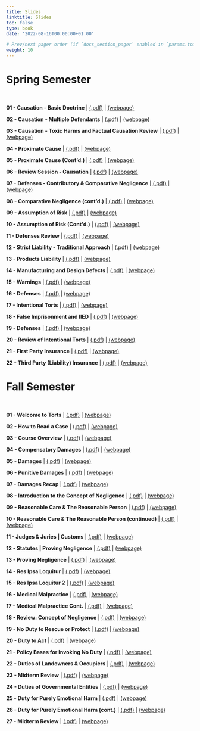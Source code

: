 ```yaml
---
title: Slides
linktitle: Slides
toc: false
type: book
date: '2022-08-16T00:00:00+01:00'

# Prev/next pager order (if `docs_section_pager` enabled in `params.toml`)
weight: 10
---
```

# Spring Semester

<br>

**01 - Causation - Basic Doctrine** | [(.pdf)](/../../torts-material/slides/s01-causation.pdf) | [(webpage)](/../../torts-material/slides/s01-causation)

**02 - Causation - Multiple Defendants** | [(.pdf)](/../../torts-material/slides/s02-multiple.pdf) | [(webpage)](/../../torts-material/slides/1s02-multiple)

**03 - Causation - Toxic Harms and Factual Causation Review** | [(.pdf)](/../../torts-material/slides/s03-toxic.pdf) | [(webpage)](/../../torts-material/slides/1s03-toxic)

**04 - Proximate Cause** | [(.pdf)](/../../torts-material/slides/s04-proximate.pdf) | [(webpage)](/../../torts-material/slides/1s04-proximate)

**05 - Proximate Cause (Cont’d.)** | [(.pdf)](/../../torts-material/slides/s05-proximate.pdf) | [(webpage)](/../../torts-material/slides/1s05-proximate)

**06 - Review Session - Causation** | [(.pdf)](/../../torts-material/slides/s06-causation.pdf) | [(webpage)](/../../torts-material/slides/1s06-causation)

**07 - Defenses - Contributory & Comparative Negligence** | [(.pdf)](/../../torts-material/slides/s07-contrib.pdf) | [(webpage)](/../../torts-material/slides/1s07-contrib)

**08 - Comparative Negligence (cont’d.)** | [(.pdf)](/../../torts-material/slides/s08-comp.pdf) | [(webpage)](/../../torts-material/slides/1s08-comp)

**09 - Assumption of Risk** | [(.pdf)](/../../torts-material/slides/s09-aor.pdf) | [(webpage)](/../../torts-material/slides/1s09-aor)

**10 - Assumption of Risk (Cont'd.)** | [(.pdf)](/../../torts-material/slides/s10-aor2.pdf) | [(webpage)](/../../torts-material/slides/1s10-aor2)

**11 - Defenses Review** | [(.pdf)](/../../torts-material/slides/s11-def.pdf) | [(webpage)](/../../torts-material/slides/1s11-def)

**12 - Strict Liability - Traditional Approach** | [(.pdf)](/../../torts-material/slides/s12-sl.pdf) | [(webpage)](/../../torts-material/slides/1s12-sl)

**13 - Products Liability** | [(.pdf)](/../../torts-material/slides/s13-products.pdf) | [(webpage)](/../../torts-material/slides/1s13-products)

**14 - Manufacturing and Design Defects** | [(.pdf)](/../../torts-material/slides/s14-defects.pdf) | [(webpage)](/../../torts-material/slides/1s14-defects)

**15 - Warnings** | [(.pdf)](/../../torts-material/slides/s15-warnings.pdf) | [(webpage)](/../../torts-material/slides/1s15-warnings)

**16 - Defenses** | [(.pdf)](/../../torts-material/slides/s16-defenses.pdf) | [(webpage)](/../../torts-material/slides/1s16-defenses)

**17 - Intentional Torts** | [(.pdf)](/../../torts-material/slides/s17-intent.pdf) | [(webpage)](/../../torts-material/slides/1s17-intent)

**18 - False Imprisonment and IIED** | [(.pdf)](/../../torts-material/slides/s18-false.pdf) | [(webpage)](/../../torts-material/slides/1s18-false)

**19 - Defenses** | [(.pdf)](/../../torts-material/slides/s19-defenses.pdf) | [(webpage)](/../../torts-material/slides/1s19-defenses)

**20 - Review of Intentional Torts** | [(.pdf)](/../../torts-material/slides/s20-review.pdf) | [(webpage)](/../../torts-material/slides/1s20-review)

**21 - First Party Insurance** | [(.pdf)](/../../torts-material/slides/s21-first.pdf) | [(webpage)](/../../torts-material/slides/1s21-first)

**22 - Third Party (Liability) Insurance** | [(.pdf)](/../../torts-material/slides/s22-third.pdf) | [(webpage)](/../../torts-material/slides/1s22-third)


# Fall Semester

<br>

**01 - Welcome to Torts** | [(.pdf)](/../../torts-material/slides/01-welcome-to-torts.pdf) | [(webpage)](/../../torts-material/slides/01-welcome-to-torts)

**02 - How to Read a Case** | [(.pdf)](/../../torts-material/slides/02-how-to-read-a-case.pdf) | [(webpage)](/../../torts-material/slides/02-how-to-read-a-case)

**03 - Course Overview** | [(.pdf)](/../../torts-material/slides/03-course-overview.pdf) | [(webpage)](/../../torts-material/slides/03-course-overview)

**04 - Compensatory Damages** | [(.pdf)](/../../torts-material/slides/04-compensatory-damages.pdf) | [(webpage)](/../../torts-material/slides/04-compensatory-damages)

**05 - Damages** | [(.pdf)](/../../torts-material/slides/05-damages-2.pdf) | [(webpage)](/../../torts-material/slides/05-damages-2)

**06 - Punitive Damages** | [(.pdf)](/../../torts-material/slides/06-punitive-damages.pdf) | [(webpage)](/../../torts-material/slides/06-punitive-damages)

**07 - Damages Recap** | [(.pdf)](/../../torts-material/slides/07-damages-recap.pdf) | [(webpage)](/../../torts-material/slides/07-damages-recap)

**08 - Introduction to the Concept of Negligence** | [(.pdf)](/../../torts-material/slides/08-negligence-intro.pdf) | [(webpage)](/../../torts-material/slides/08-negligence-intro)

**09 - Reasonable Care & The Reasonable Person** | [(.pdf)](/../../torts-material/slides/09-reasonable-care.pdf) | [(webpage)](/../../torts-material/slides/09-reasonable-care)

**10 - Reasonable Care & The Reasonable Person (continued)** | [(.pdf)](/../../torts-material/slides/10-reasonable-person.pdf) | [(webpage)](/../../torts-material/slides/10-reasonable-person)

**11 - Judges & Juries | Customs** | [(.pdf)](/../../torts-material/slides/11-judge-jury.pdf) | [(webpage)](/../../torts-material/slides/11-judge-jury)

**12 - Statutes | Proving Negligence** | [(.pdf)](/../../torts-material/slides/12-statutes.pdf) | [(webpage)](/../../torts-material/slides/12-statutes)

**13 - Proving Negligence** | [(.pdf)](/../../torts-material/slides/13-proving-negligence.pdf) | [(webpage)](/../../torts-material/slides/13-proving-negligence)

**14 - Res Ipsa Loquitur** | [(.pdf)](/../../torts-material/slides/14-res-ipsa.pdf) | [(webpage)](/../../torts-material/slides/14-res-ipsa)

**15 - Res Ipsa Loquitur 2** | [(.pdf)](/../../torts-material/slides/15-res-ipsa-2.pdf) | [(webpage)](/../../torts-material/slides/15-res-ipsa-2)

**16 - Medical Malpractice** | [(.pdf)](/../../torts-material/slides/16-medical-malpractice.pdf) | [(webpage)](/../../torts-material/slides/16-medical-malpractice)

**17 - Medical Malpractice Cont.** | [(.pdf)](/../../torts-material/slides/17-medical-malpractice-cont.pdf) | [(webpage)](/../../torts-material/slides/17-medical-malpractice-cont)

**18 - Review: Concept of Negligence** | [(.pdf)](/../../torts-material/slides/18-review.pdf) | [(webpage)](/../../torts-material/slides/18-review)

**19 - No Duty to Rescue or Protect** | [(.pdf)](/../../torts-material/slides/19-no-duty.pdf) | [(webpage)](/../../torts-material/slides/19-no-duty)

**20 - Duty to Act** | [(.pdf)](/../../torts-material/slides/20-duty-to-act.pdf) | [(webpage)](/../../torts-material/slides/20-duty-to-act)

**21 - Policy Bases for Invoking No Duty** | [(.pdf)](/../../torts-material/slides/21-policy-bases.pdf) | [(webpage)](/../../torts-material/slides/21-policy-bases)

**22 - Duties of Landowners & Occupiers** | [(.pdf)](/../../torts-material/slides/22-landowners.pdf) | [(webpage)](/../../torts-material/slides/22-landowners)

**23 - Midterm Review** | [(.pdf)](/../../torts-material/slides/23-midterm.pdf) | [(webpage)](/../../torts-material/slides/23-midterm)

**24 - Duties of Governmental Entities** | [(.pdf)](/../../torts-material/slides/24-government.pdf) | [(webpage)](/../../torts-material/slides/24-government)

**25 - Duty for Purely Emotional Harm** | [(.pdf)](/../../torts-material/slides/25-nied.pdf) | [(webpage)](/../../torts-material/slides/25-nied)

**26 - Duty for Purely Emotional Harm (cont.)** | [(.pdf)](/../../torts-material/slides/26-nied.pdf) | [(webpage)](/../../torts-material/slides/26-nied)

**27 - Midterm Review** | [(.pdf)](/../../torts-material/slides/27-midterm.pdf) | [(webpage)](/../../torts-material/slides/27-midterm)